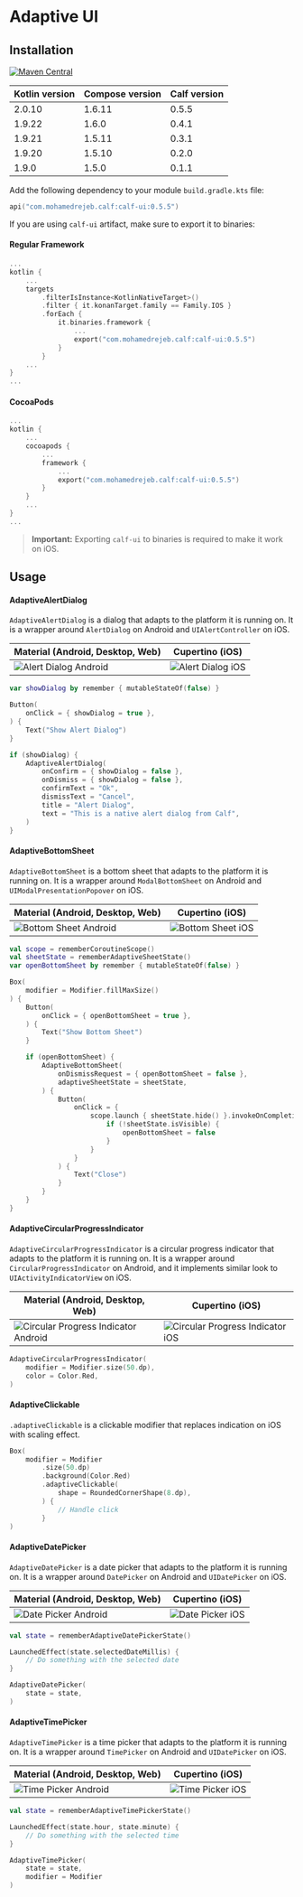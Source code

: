 # Adaptive UI

## Installation

[![Maven Central](https://img.shields.io/maven-central/v/com.mohamedrejeb.calf/calf-ui)](https://search.maven.org/search?q=g:%22com.mohamedrejeb.calf%22%20AND%20a:%calf-ui%22)

| Kotlin version | Compose version | Calf version |
|----------------|-----------------|--------------|
| 2.0.10         | 1.6.11          | 0.5.5        |
| 1.9.22         | 1.6.0           | 0.4.1        |
| 1.9.21         | 1.5.11          | 0.3.1        |
| 1.9.20         | 1.5.10          | 0.2.0        |
| 1.9.0          | 1.5.0           | 0.1.1        |

Add the following dependency to your module `build.gradle.kts` file:

```kotlin
api("com.mohamedrejeb.calf:calf-ui:0.5.5")
```

If you are using `calf-ui` artifact, make sure to export it to binaries:

#### Regular Framework
```kotlin
...
kotlin {
    ...
    targets
        .filterIsInstance<KotlinNativeTarget>()
        .filter { it.konanTarget.family == Family.IOS }
        .forEach {
            it.binaries.framework {
                ...
                export("com.mohamedrejeb.calf:calf-ui:0.5.5")
            }
        }
    ...
}
...
```

#### CocoaPods
```kotlin
...
kotlin {
    ...
    cocoapods {
        ...
        framework {
            ...
            export("com.mohamedrejeb.calf:calf-ui:0.5.5")
        }
    }
    ...
}
...
```

> **Important:** Exporting `calf-ui` to binaries is required to make it work on iOS.

## Usage

#### AdaptiveAlertDialog

`AdaptiveAlertDialog` is a dialog that adapts to the platform it is running on. It is a wrapper around `AlertDialog` on Android and `UIAlertController` on iOS.

| Material (Android, Desktop, Web)                                | Cupertino (iOS)                                         |
|-----------------------------------------------------------------|---------------------------------------------------------|
| ![Alert Dialog Android](images/AdaptiveAlertDialog-android.png) | ![Alert Dialog iOS](images/AdaptiveAlertDialog-ios.png) |

```kotlin
var showDialog by remember { mutableStateOf(false) }

Button(
    onClick = { showDialog = true },
) {
    Text("Show Alert Dialog")
}

if (showDialog) {
    AdaptiveAlertDialog(
        onConfirm = { showDialog = false },
        onDismiss = { showDialog = false },
        confirmText = "Ok",
        dismissText = "Cancel",
        title = "Alert Dialog",
        text = "This is a native alert dialog from Calf",
    )
}
```

#### AdaptiveBottomSheet

`AdaptiveBottomSheet` is a bottom sheet that adapts to the platform it is running on. It is a wrapper around `ModalBottomSheet` on Android and `UIModalPresentationPopover` on iOS.

| Material (Android, Desktop, Web)                                | Cupertino (iOS)                                         |
|-----------------------------------------------------------------|---------------------------------------------------------|
| ![Bottom Sheet Android](images/AdaptiveBottomSheet-android.png) | ![Bottom Sheet iOS](images/AdaptiveBottomSheet-ios.png) |

```kotlin
val scope = rememberCoroutineScope()
val sheetState = rememberAdaptiveSheetState()
var openBottomSheet by remember { mutableStateOf(false) }

Box(
    modifier = Modifier.fillMaxSize()
) {
    Button(
        onClick = { openBottomSheet = true },
    ) {
        Text("Show Bottom Sheet")
    }

    if (openBottomSheet) {
        AdaptiveBottomSheet(
            onDismissRequest = { openBottomSheet = false },
            adaptiveSheetState = sheetState,
        ) {
            Button(
                onClick = {
                    scope.launch { sheetState.hide() }.invokeOnCompletion {
                        if (!sheetState.isVisible) {
                            openBottomSheet = false
                        }
                    }
                }
            ) {
                Text("Close")
            }
        }
    }
}
```

#### AdaptiveCircularProgressIndicator

`AdaptiveCircularProgressIndicator` is a circular progress indicator that adapts to the platform it is running on. It is a wrapper around `CircularProgressIndicator` on Android, and it implements similar look to `UIActivityIndicatorView` on iOS.

| Material (Android, Desktop, Web)                                                             | Cupertino (iOS)                                                                      |
|----------------------------------------------------------------------------------------------|--------------------------------------------------------------------------------------|
| ![Circular Progress Indicator Android](images/AdaptiveCircularProgressIndicator-android.png) | ![Circular Progress Indicator iOS](images/AdaptiveCircularProgressIndicator-ios.png) |

```kotlin
AdaptiveCircularProgressIndicator(
    modifier = Modifier.size(50.dp),
    color = Color.Red,
)
```

#### AdaptiveClickable

`.adaptiveClickable` is a clickable modifier that replaces indication on iOS with scaling effect.

```kotlin
Box(
    modifier = Modifier
        .size(50.dp)
        .background(Color.Red)
        .adaptiveClickable(
            shape = RoundedCornerShape(8.dp),
        ) {
            // Handle click
        }
)
```

#### AdaptiveDatePicker

`AdaptiveDatePicker` is a date picker that adapts to the platform it is running on. It is a wrapper around `DatePicker` on Android and `UIDatePicker` on iOS.

| Material (Android, Desktop, Web)                              | Cupertino (iOS)                                       |
|---------------------------------------------------------------|-------------------------------------------------------|
| ![Date Picker Android](images/AdaptiveDatePicker-android.png) | ![Date Picker iOS](images/AdaptiveDatePicker-ios.png) |

```kotlin
val state = rememberAdaptiveDatePickerState()

LaunchedEffect(state.selectedDateMillis) {
    // Do something with the selected date
}

AdaptiveDatePicker(
    state = state,
)
```

#### AdaptiveTimePicker

`AdaptiveTimePicker` is a time picker that adapts to the platform it is running on. It is a wrapper around `TimePicker` on Android and `UIDatePicker` on iOS.

| Material (Android, Desktop, Web)                              | Cupertino (iOS)                                       |
|---------------------------------------------------------------|-------------------------------------------------------|
| ![Time Picker Android](images/AdaptiveTimePicker-android.png) | ![Time Picker iOS](images/AdaptiveTimePicker-ios.png) |

```kotlin
val state = rememberAdaptiveTimePickerState()

LaunchedEffect(state.hour, state.minute) {
    // Do something with the selected time
}

AdaptiveTimePicker(
    state = state,
    modifier = Modifier
)
```

